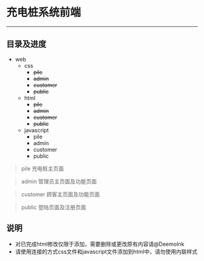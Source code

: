 # 充电桩系统前端

---

## 目录及进度

* web
    * css
        * ~~pile~~
        * ~~admin~~
        * ~~customer~~
        * ~~public~~
    * html
        * ~~pile~~
        * ~~admin~~
        * ~~customer~~
        * ~~public~~
    * javascript
        * pile
        * admin
        * customer
        * public

> pile    充电桩主页面

> admin    管理员主页面及功能页面
 
> customer 顾客主页面及功能页面
 
> public   登陆页面及注册页面
 
## 说明

* 对已完成html修改仅限于添加，需要删除或更改原有内容请@DeemoInk
* 请使用连接的方式css文件和javascript文件添加到html中，请勿使用内联样式

